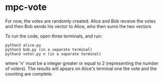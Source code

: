 # mpc-vote

For now, the votes are randomly created. Alice and Bob receive the votes and then Bob sends his vector to Alice, who then sums the two vectors

To run the code, open three terminals, and run:
```
python3 alice.py
python3 bob.py (in a separate terminal) 
python3 voter.py n (in a separate terminal)
```
where 'n' must be a integer greater or equal to 2 (representing the number of voters). The results will apears on Alice's terminal one the vote and the counting are complete.
